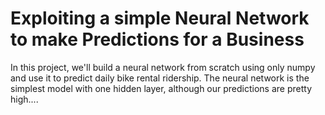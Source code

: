 # Exploiting a simple Neural Network to make Predictions for a Business   
In this project, we'll build a neural network from scratch using only numpy and use it to predict daily bike rental ridership. The neural network is the simplest model with one hidden layer, although our predictions are pretty high....  
